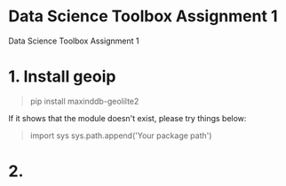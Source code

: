 # Data Science Toolbox Assignment 1
Data Science Toolbox Assignment 1
# 1. Install geoip
> pip install maxinddb-geolilte2

If it shows that the module doesn't exist, please try things below:
>import sys
>sys.path.append('Your package path')
# 2. 
